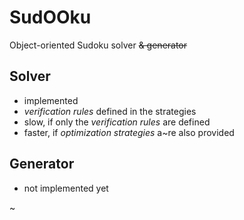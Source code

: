 # SudOOku
Object-oriented Sudoku solver ~~& generator~~

## Solver
- implemented
- *verification rules* defined in the strategies
- slow, if only the *verification rules* are defined
- faster, if *optimization strategies* a~re also provided

## Generator
- not implemented yet

~